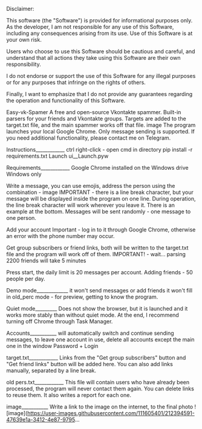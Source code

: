 Disclaimer:

This software (the "Software") is provided for informational purposes only. As the developer, I am not responsible for any use of this Software, including any consequences arising from its use. Use of this Software is at your own risk.

Users who choose to use this Software should be cautious and careful, and understand that all actions they take using this Software are their own responsibility.

I do not endorse or support the use of this Software for any illegal purposes or for any purposes that infringe on the rights of others.

Finally, I want to emphasize that I do not provide any guarantees regarding the operation and functionality of this Software.


Easy-vk-Spamer
A free and open-source Vkontakte spammer.
Built-in parsers for your friends and Vkontakte groups.
Targets are added to the target.txt file, and the main spammer works off that file.
image
The program launches your local Google Chrome. Only message sending is supported.
If you need additional functionality, please contact me on Telegram.

Instructions____________
  ctrl right-click - open cmd in directory
  pip install -r requirements.txt
  Launch ui__Launch.pyw


Requirements____________
  Google Chrome installed on the Windows drive
  Windows only



  Write a message, you can use emojis,
  address the person using the combination - image
  IMPORTANT - there is a line break character, but your message will be displayed
  inside the program on one line. During operation, the line break character will work
  wherever you leave it.
  There is an example at the bottom.
  Messages will be sent randomly - one message to one person.

  Add your account
  Important - log in to it through Google Chrome, otherwise
  an error with the phone number may occur.

  Get group subscribers or friend links, both will be written
  to the target.txt file and the program will work off of them.
  IMPORTANT! - wait... parsing 2200 friends will take 5 minutes

  Press start, the daily limit is 20 messages per account.
  Adding friends - 50 people per day.



Demo mode_____________
  it won't send messages or add friends
  it won't fill in old_perc
  mode - for preview,
  getting to know the program.

Quiet mode_________
  Does not show the browser, but it is launched and
  it works more stably than without quiet mode.
  At the end, I recommend turning off Chrome through Task Manager.

Accounts___________
  will automatically switch
  and continue sending messages, to leave
  one account in use, delete
  all accounts except the main one in the window
  Password + Login

target.txt____________
  Links from the "Get group subscribers" button
  and "Get friend links" button will be added here.
  You can also add links manually, separated by a line break.

old pers.txt____________
  This file will contain users who
  have already been processed, the program will never
  contact them again. You can delete links to reuse them.
  It also writes a report for each one.

image___________
  Write a link to the image on the internet, to the final photo
  ![image](https://user-images.githubusercontent.com/111605401/212394591-47639e1a-3412-4e87-9795...
